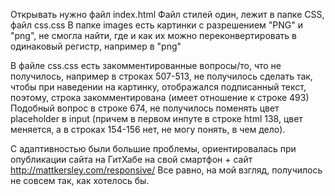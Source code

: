 Открывать нужно файл index.html
Файл стилей один, лежит в папке CSS, файл css.css
В папке images есть картинки с разрешением "PNG" и "png", не смогла найти, где и как их можно переконвертировать в одинаковый регистр, например в "png"

В файле css.css есть закомментированные вопросы/то, что не получилось, например в строках 507-513, не получилось сделать так, чтобы при наведении на картинку, 
отображался подписанный текст, поэтому, строка закомментирована (имеет отношение к строке 493) 
Подобный вопрос в строке 674, не получилось поменять цвет placeholder в input (причем в первом инпуте в строке html 138, цвет меняется, а в строках 154-156 нет, не могу понять, 
в чем дело). 

С адаптивностью были большие проблемы, ориентировалась при опубликации сайта на ГитХабе на свой смартфон + сайт http://mattkersley.com/responsive/
Все равно, на мой взгляд, получилось не совсем так, как хотелось бы. 
